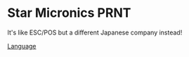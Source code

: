 # Star Micronics PRNT

It's like ESC/POS but a different Japanese company instead!

[Language](https://www.starmicronics.com/support/Mannualfolder/StarPRNT_cm_en.pdf)
